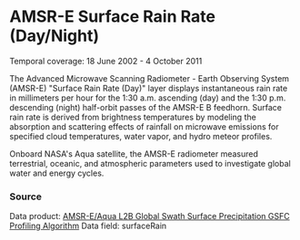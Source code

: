 # AMSR-E Surface Rain Rate (Day/Night)
Temporal coverage: 18 June 2002 - 4 October 2011

The Advanced Microwave Scanning Radiometer - Earth Observing System (AMSR-E) "Surface Rain Rate (Day)" layer displays instantaneous rain rate in millimeters per hour for the 1:30 a.m. ascending (day) and the 1:30 p.m. descending (night) half-orbit passes of the AMSR-E B feedhorn. Surface rain rate is derived from brightness temperatures by modeling the absorption and scattering effects of rainfall on microwave emissions for specified cloud temperatures, water vapor, and hydro meteor profiles.

Onboard NASA's Aqua satellite, the AMSR-E radiometer measured terrestrial, oceanic, and atmospheric parameters used to investigate global water and energy cycles.  

### Source
Data product: [AMSR-E/Aqua L2B Global Swath Surface Precipitation GSFC Profiling Algorithm](http://nsidc.org/data/ae_rain)
Data field: surfaceRain
